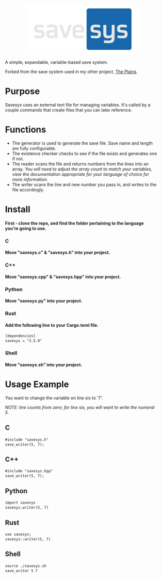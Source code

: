 <p align="center">
  <img width="369" height="166" src=https://github.com/draumaz/savesys/blob/main/logo.png?raw>
</p>

A simple, expandable, variable-based save system.

Forked from the save system used in my other project, [The Plains](https://github.com/draumaz/plains).

# Purpose

Savesys uses an external text file for managing variables. It's called by a couple commands that create files that you can later reference.

# Functions

- The generator is used to generate the save file. Save name and length are fully configurable.
- The existence checker checks to see if the file exists and generates one if not.
- The reader scans the file and returns numbers from the lines into an array. *You will need to adjust the array count to match your variables, view the documentation appropriate for your language of choice for more information.*
- The writer scans the line and new number you pass in, and writes to the file accordingly.

# Install

#### First - clone the repo, and find the folder pertaining to the language you're going to use.

### C

#### Move "savesys.c" & "savesys.h" into your project.

### C++

#### Move "savesys.cpp" & "savesys.hpp" into your project.

### Python

#### Move "savesys.py" into your project.

### Rust

#### Add the following line to your Cargo.toml file.
```
[dependencies]
savesys = "3.5.0"
```
### Shell

#### Move "savesys.sh" into your project.

# Usage Example

You want to change the variable on line six to '7'.

*NOTE: line counts from zero; for line six, you will want to write the numeral 5.*

## C

```
#include "savesys.h"
save_writer(5, 7);
```

## C++

```
#include "savesys.hpp"
save_writer(5, 7);
```

## Python

```
import savesys
savesys.writer(5, 7)
```

## Rust

```
use savesys;
savesys::writer(5, 7)
```

## Shell

```
source ./savesys.sh
save_writer 5 7
```
